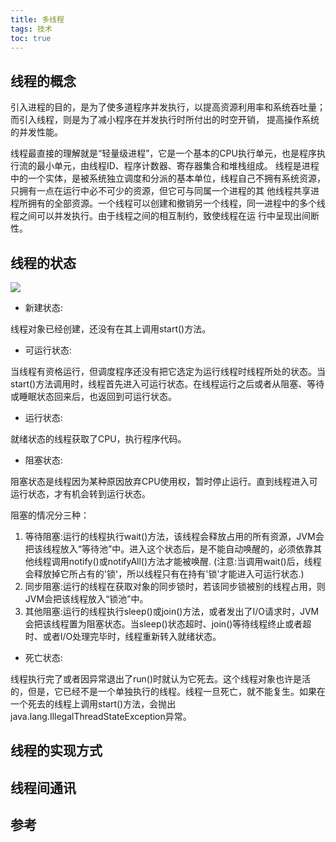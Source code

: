 ```yaml
---
title: 多线程
tags: 技术
toc: true
---
```


## 线程的概念

引入进程的目的，是为了使多道程序并发执行，以提高资源利用率和系统吞吐量；而引入线程，则是为了减小程序在并发执行时所付出的时空开销，
提高操作系统的并发性能。

线程最直接的理解就是“轻量级进程”，它是一个基本的CPU执行单元，也是程序执行流的最小单元，由线程ID、程序计数器、寄存器集合和堆栈组成。
线程是进程中的一个实体，是被系统独立调度和分派的基本单位，线程自己不拥有系统资源，只拥有一点在运行中必不可少的资源，但它可与同属一个进程的其
他线程共享进程所拥有的全部资源。一个线程可以创建和撤销另一个线程，同一进程中的多个线程之间可以并发执行。由于线程之间的相互制约，致使线程在运
行中呈现出间断性。




## 线程的状态

![](./thread_1.png)


- 新建状态:

线程对象已经创建，还没有在其上调用start()方法。

- 可运行状态:

当线程有资格运行，但调度程序还没有把它选定为运行线程时线程所处的状态。当start()方法调用时，线程首先进入可运行状态。在线程运行之后或者从阻塞、等待或睡眠状态回来后，也返回到可运行状态。

- 运行状态:

就绪状态的线程获取了CPU，执行程序代码。

- 阻塞状态:

阻塞状态是线程因为某种原因放弃CPU使用权，暂时停止运行。直到线程进入可运行状态，才有机会转到运行状态。

阻塞的情况分三种：

1. 等待阻塞:运行的线程执行wait()方法，该线程会释放占用的所有资源，JVM会把该线程放入“等待池”中。进入这个状态后，是不能自动唤醒的，必须依靠其他线程调用notify()或notifyAll()方法才能被唤醒. (注意:当调用wait()后，线程会释放掉它所占有的'锁'，所以线程只有在持有'锁'才能进入可运行状态.)
2. 同步阻塞:运行的线程在获取对象的同步锁时，若该同步锁被别的线程占用，则JVM会把该线程放入“锁池”中。
3. 其他阻塞:运行的线程执行sleep()或join()方法，或者发出了I/O请求时，JVM会把该线程置为阻塞状态。当sleep()状态超时、join()等待线程终止或者超时、或者I/O处理完毕时，线程重新转入就绪状态。

- 死亡状态:

线程执行完了或者因异常退出了run()时就认为它死去。这个线程对象也许是活的，但是，它已经不是一个单独执行的线程。线程一旦死亡，就不能复生。如果在一个死去的线程上调用start()方法，会抛出java.lang.IllegalThreadStateException异常。





## 线程的实现方式



## 线程间通讯



## 参考
